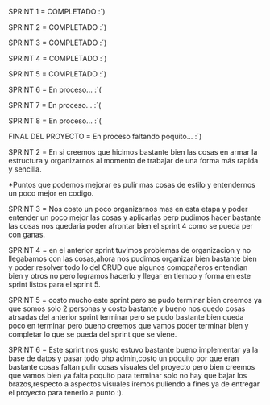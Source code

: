 SPRINT 1 = COMPLETADO :´)

SPRINT 2 = COMPLETADO :´)

SPRINT 3 = COMPLETADO :´)

SPRINT 4 = COMPLETADO :´)

SPRINT 5 = COMPLETADO :´)

SPRINT 6 = En proceso... :´(

SPRINT 7 = En proceso... :´(

SPRINT 8 = En proceso... :´(

FINAL DEL PROYECTO = En proceso faltando poquito... :´)
    
 
SPRINT 2 = En si creemos que hicimos bastante bien las cosas en armar la estructura y organizarnos al momento de trabajar de una forma más rapida y sencilla.
 
*Puntos que podemos mejorar es pulir mas cosas de estilo y entendernos un poco mejor en codigo.

SPRINT 3 = Nos costo un poco organizarnos mas en esta etapa y poder entender un poco mejor las cosas y aplicarlas perp pudimos
hacer bastante las cosas nos quedaria poder afrontar bien el sprint 4 como se pueda per con ganas.

SPRINT 4 = en el anterior sprint tuvimos problemas de organizacion y no llegabamos con las cosas,ahora nos pudimos organizar bien
bastante bien y poder resolver todo lo del CRUD que algunos comopañeros entendian bien y otros no pero logramos hacerlo y llegar en tiempo y forma en este sprint listos para el sprint 5.

SPRINT 5 = costo mucho este sprint pero se pudo terminar bien creemos ya que somos solo 2 personas y costo bastante y bueno nos
quedo cosas atrsadas del anterior sprint terminar pero se pudo bastante bien queda poco en terminar pero bueno creemos que vamos poder terminar bien y completar lo que se pueda del sprint que se viene. 

SPRINT 6 = Este sprint nos gusto estuvo bastante bueno implementar ya la base de datos y pasar todo php admin,costo un poquito por que eran bastante cosas faltan pulir cosas visuales del proyecto pero bien creemos que vamos bien ya falta poquito para terminar solo no hay que bajar los brazos,respecto a aspectos visuales iremos puliendo a fines ya de entregar el proyecto para tenerlo a punto :).